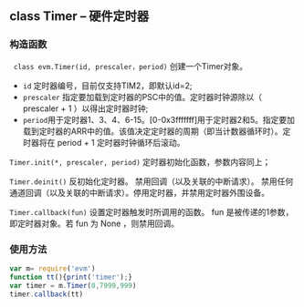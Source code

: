 ## class Timer – 硬件定时器

### 构造函数

` class evm.Timer(id, prescaler，period)`
 创建一个Timer对象。
 - `id` 定时器编号，目前仅支持TIM2，即默认id=2;
 - `prescaler` 指定要加载到定时器的PSC中的值。定时器时钟源除以（ prescaler + 1 ）以得出定时器时钟;
 - `period`用于定时器1、3、4、6-15。[0-0x3fffffff]用于定时器2和5。指定要加载到定时器的ARR中的值。该值决定定时器的周期（即当计数器循环时）。定时器将在 period + 1 定时器时钟循环后滚动。

`Timer.init(*, prescaler, period)`
定时器初始化函数，参数内容同上；

`Timer.deinit()`
反初始化定时器。
禁用回调（以及关联的中断请求）。
禁用任何通道回调（以及关联的中断请求）。停用定时器，并禁用定时器外围设备。

`Timer.callback(fun)`
设置定时器触发时所调用的函数。 fun 是被传递的1参数，即定时器对象。若 fun 为 None ，则禁用回调。

### 使用方法
```javascript
var m= require('evm')
function tt(){print('timer');}
var timer = m.Timer(0,7999,999)
timer.callback(tt)
```
